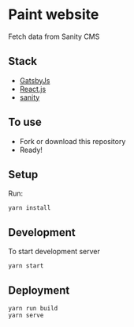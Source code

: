 # Paint website

Fetch data from Sanity CMS

## Stack

- [GatsbyJs](https://www.gatsbyjs.org/)
- [React.js](https://reactjs.org/)
- [sanity](https://www.sanity.io/)

## To use

- Fork or download this repository
- Ready!

## Setup

Run:

```
yarn install
```

## Development

To start development server

```
yarn start
```

## Deployment

```
yarn run build
yarn serve
```
